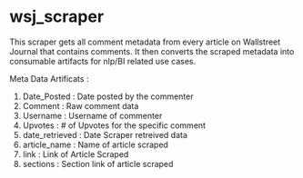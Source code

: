 # wsj_scraper
This scraper gets all comment metadata from every article on Wallstreet Journal that contains comments. 
It then converts the scraped metadata into consumable artifacts for nlp/BI related use cases.

Meta Data Artificats :

1) Date_Posted : Date posted by the commenter 
2) Comment : Raw comment data
3) Username	: Username of commenter
5) Upvotes	: # of Upvotes for the specific comment
6) date_retrieved	: Date Scraper retreived data
7) article_name	: Name of article scraped
8) link	: Link of Article Scraped
9) sections	: Section link of article scraped

